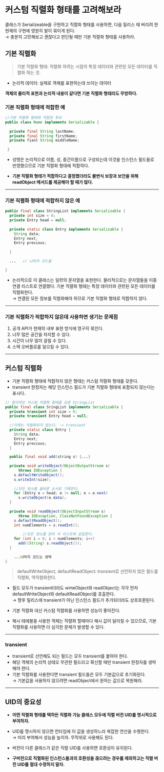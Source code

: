 # 커스텀 직렬화 형태를 고려해보라

클래스가 Serializeable을 구현하고 직렬화 형태를 사용하면,
다음 릴리스 때 버리려 한 현재의 구현에 영원히 발이 묶이게 된다.<br>
&rarr; 충분히 고민해보고 괜찮다고 판단될 때만 기본 직렬화 형태를 사용하라.

## 기본 직렬화

> 기본 직렬화 형태: 직렬화 하려는 시점의 특정 데이터와 관련된 모든 데이터를 직렬화 하는 것.

- 논리적 데이터: 실제로 객체를 표현하는데 쓰이는 데이터

**객체의 물리적 표현과 논리적 내용이 같다면 기본 직렬화 형태라도 무방하다.**

### 기본 직렬화 형태에 적합한 예

```java
//기본 직렬화 형태에 적합한 후보
public class Name implements Serializable {
    
  private final String lastName;
  private final String firstName;
  private fianl String middleName;
     
 }
```

- 성명은 논리적으로 이름, 성, 중간이름으로 구성되는데 이것을 인스턴스 필드들로 반영했으므로 기본 직렬화 형태에 적합하다.

- **기본 직렬화 형태가 적합하다고 결정했더라도 불변식 보장과 보안을 위해 readObject 메서드를 제공해야 할 때가 많다.**
---

### 기본 직렬화 형태에 적합하지 않은 예

```java
public final class StringList implements Serializable {
  private int size = 0;
  private Entry head = null;
    
  private static class Entry implements Serializable {
    String data;
    Entry next;
    Entry previous;
    
  }
    
  ...	// 나머지 코드들

}
```

- 논리적으로 이 클래스는 일련의 문자열을 표현한다.
물리적으로는 문자열들을 이중 연결 리스트로 연결했다.
기본 직렬화 형태는 특정 데이터와 관련된 모든 데이터를 직렬화한다.<br>
&rarr; 연결된 모든 정보를 직렬화해야 하므로 기본 직렬화 형태로 적합하지 않다.

---
### 기본 직렬화가 적합하지 않은데 사용하면 생기는 문제점

1. 공개 API가 현재의 내부 표현 방식에 영구히 묶인다.
2. 너무 많은 공간을 차지할 수 있다.
3. 시간이 너무 많이 걸릴 수 있다.
4. 스택 오버플로를 일으킬 수 있다.

---

## 커스텀 직렬화

- 기본 직렬화 형태에 적합하지 않은 형태는 커스텀 직렬화 형태를 갖춘다.
- transient 한정자는 해당 인스턴스 필드가 기본 직렬화 형태에 포함되지 않는다는 표시다.

```java
// 합리적인 커스텀 직렬화 형태를 갖춘 StringList
public final class SringList implements Serializable {
  private transient int size = 0;
  private transient Entry head = null;
    
  //이제는 직렬화되지 않는다. -> transient
  private static class Entry {
    String data;
    Entry next;
    Entry previous;
  }

  public final void add(string s) {...}
    
  private void writeObject(ObjectOutputStream s) 
      throws IOException {
    s.defaultWriteObject();
    s.writeInt(size);
        
    //모든 원소를 올바른 순서로 기록한다.
    for (Entry e = head; e != null; e = e.next)
      s.writeObject(e.data);
  }
    
  private void readObject(ObjectInputStream s)
      throw IOException, ClassNotFoundException {
    s.defaultReadObject();
    int numElements = s.readInt();
        
        //모든 원소를 읽어 이 리스트에 삽입한다.
    for (int i = 0; i < numElements; i++)
      add((String) s.readObject());          
  }
    
    ...나머지 코드는 생략 
}
```

> defaultWriteObject, defaultReadObject: transient로 선언하지 않은 필드를 직렬화, 역직렬화한다.

- 필드 모두가 transient더라도 wirteObject와 readObject는 각각 먼저 defaultWriteObject와 defaultReadObject를 호출한다.<br>
&rarr; 향후 릴리스에 transient가 아닌 인스턴스 필드가 추가되더라도 상호호환된다.


- 기본 직렬화 대신 커스텀 직렬화를 사용하면 성능이 좋아진다.

- 해시 테에블을 사용한 객체는 직렬화 할때마다 해시 값이 달라질 수 있으므로, 기본 직렬화를 사용하면 더 심각한 문제가 발생할 수 있다.

---

### transient

- transient로 선언해도 되는 필드는 모두 transient를 붙여야 한다.
- 해당 객체의 논리적 상태오 무관한 필드라고 확신할 때만 transient 한정자를 생략해야 한다.
- 기본 직렬화를 사용한다면 transient 필드들은 모두 기본값으로 초기화된다.<br>
&rarr; 기본값을 사용하지 않으려면 readObject에서 원하는 값으로 복원해라.


---


## UID의 중요성

- **어떤 직렬화 형태를 택하든 직렬화 가능 클래스 모두에 직렬 버전 UID를 명시적으로 부여하자.**

- UID를 명시하지 않으면 런타임에 이 값을 생성하느라 복잡한 연산을 수행한다.<br>
&rarr; 미리 부여해서 성능을 높이자. 무작위로 사용해도 된다.
- 버전이 다른 클래스가 같은 직렬 UID를 사용하면 호환성이 유지된다.
- **구버전으로 직렬화된 인스턴스들과의 호환성을 끊으려는 경우를 제외하고는 직렬 버전 UID를 절대 수정하지 말자.**
